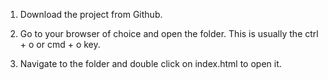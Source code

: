 1. Download the project from Github.

2. Go to your browser of choice and open the folder. This is usually the ctrl + o or cmd + o key.

3. Navigate to the folder and double click on index.html to open it.
